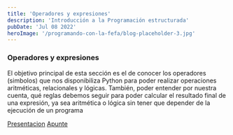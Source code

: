 ```yaml
---
title: 'Operadores y expresiones'
description: 'Introducción a la Programación estructurada'
pubDate: 'Jul 08 2022'
heroImage: '/programando-con-la-fefa/blog-placeholder-3.jpg'
---
```


### Operadores y expresiones
El objetivo principal de esta sección es el de conocer los operadores (simbolos) que nos disponibiliza Python para poder realizar operaciones aritméticas, relacionales y lógicas. También, poder entender por nuestra cuenta, qué reglas debemos seguir para poder calcular el resultado final de una expresión, ya sea aritmética o lógica sin tener que depender de la ejecución de un programa

<a href="https://docs.google.com/presentation/d/1iquYQMjZyxwLTlMaLwtKEuR3KP8QpYUF2mKf3LW7HDc/" target="_blank">Presentacion</a>
<a href="https://docs.google.com/document/d/10GfwN8udOJed9mhGdwEieOi0oRcbWNyb9ZQIflIpx6g/" target="_blank">Apunte</a>
